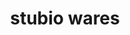 ---
title: stubio wares
ongoing: true
years: 2019–present
links:
  - www: https://stu-b-io.com/
description: an occasional workshop that kelly and i tend featuring collaborations between the two of us.
---